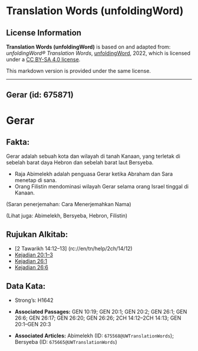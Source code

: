 # Translation Words (unfoldingWord)

## License Information

**Translation Words (unfoldingWord)** is based on and adapted from: _unfoldingWord® Translation Words_, [unfoldingWord](https://unfoldingword.org/utw), 2022, which is licensed under a [CC BY-SA 4.0 license](https://creativecommons.org/licenses/by-sa/4.0/legalcode.en).

This markdown version is provided under the same license.



--------------------------------

## Gerar (id: 675871)

Gerar
=====

Fakta:
------

Gerar adalah sebuah kota dan wilayah di tanah Kanaan, yang terletak di sebelah barat daya Hebron dan sebelah barat laut Bersyeba.

* Raja Abimelekh adalah penguasa Gerar ketika Abraham dan Sara menetap di sana.
* Orang Filistin mendominasi wilayah Gerar selama orang Israel tinggal di Kanaan.

(Saran penerjemahan: Cara Menerjemahkan Nama)

(Lihat juga: Abimelekh, Bersyeba, Hebron, Filistin)

Rujukan Alkitab:
----------------

* \[2 Tawarikh 14:12–13] (rc://en/tn/help/2ch/14/12\)
* [Kejadian 20:1–3](https://ref.ly/Gen20:1-Gen20:3)
* [Kejadian 26:1](https://ref.ly/Gen26:1)
* [Kejadian 26:6](https://ref.ly/Gen26:6)

Data Kata:
----------

* Strong’s: H1642

* **Associated Passages:** GEN 10:19; GEN 20:1; GEN 20:2; GEN 26:1; GEN 26:6; GEN 26:17; GEN 26:20; GEN 26:26; 2CH 14:12–2CH 14:13; GEN 20:1–GEN 20:3
* **Associated Articles:** Abimelekh (ID: `675568@UWTranslationWords`); Bersyeba (ID: `675665@UWTranslationWords`)

